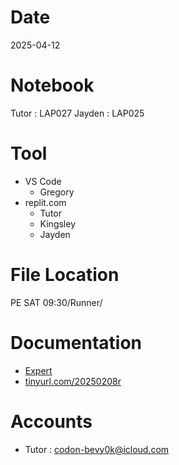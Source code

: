 # Date
2025-04-12

# Notebook
Tutor : LAP027
Jayden : LAP025

# Tool
- VS Code
  + Gregory
- replit.com
  + Tutor
  + Kingsley
  + Jayden

# File Location
PE SAT 09:30/Runner/

# Documentation
- [Expert](https://drive.google.com/drive/folders/1M7DrPk0vs7fxPsR6MtTn7Vt1DMiOU3Qm?usp=drive_link)
- [tinyurl.com/20250208r](tinyurl.com/20250208r)

# Accounts
- Tutor : codon-bevy0k@icloud.com
